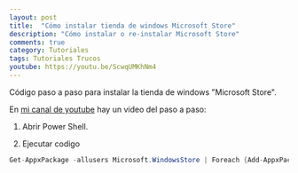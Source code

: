 ```yaml
---
layout: post
title:  "Cómo instalar tienda de windows Microsoft Store"
description: "Cómo instalar o re-instalar Microsoft Store"
comments: true
category: Tutoriales
tags: Tutoriales Trucos
youtube: https://youtu.be/ScwqUMKhNm4
---
```

Código paso a paso para instalar la tienda de windows "Microsoft Store".

En <a target="_blank" href="{{ page.youtube }}">mi canal de youtube</a> hay un video del paso a paso:
 
1. Abrir Power Shell.

2. Ejecutar codigo
```C#
Get-AppxPackage -allusers Microsoft.WindowsStore | Foreach {Add-AppxPackage -DisableDevelopmentMode -Register "$($_.InstallLocation)\AppXManifest.xml"}
``` 
